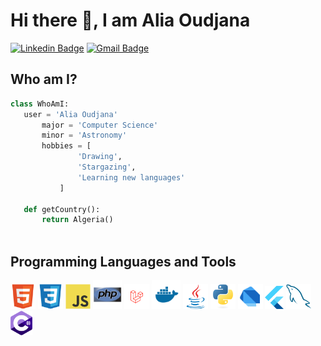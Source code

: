 # Hi there 👋, I am Alia Oudjana

[![Linkedin Badge](https://img.shields.io/badge/-aliaoudjana-blue?style=flat-square&logo=Linkedin&logoColor=white&link=https://www.linkedin.com/in/alia-oudjana/)](https://www.linkedin.com/in/alia-oudjana/)
[![Gmail Badge](https://img.shields.io/badge/-aliaoudjana@gmail.com-c14438?style=flat-square&logo=Gmail&logoColor=white&link=mailto:aliaoudjana@gmail.com)](mailto:aliaoudjana@gmail.com)


## Who am I?
 ```python
 class WhoAmI:
 	user = 'Alia Oudjana'
		major = 'Computer Science'
		minor = 'Astronomy'
		hobbies = [
				'Drawing',
				'Stargazing',
				'Learning new languages'
			]
	
	def getCountry():
		return Algeria()
	
 ```

## Programming Languages and Tools
 <img src = 'images/html.svg' height='40'/>  <img src = 'images/css.svg' width='40'/>
<img src = 'images/js.svg' width='40'/> <img src = 'images/php.svg' width='46'/> 
<img src = 'images/laravel.svg' width='40'/> <img src = 'images/docker.svg' width='46'/> 
<img src = 'images/java.svg' width='40'/> <img src = 'images/python.svg' width='40'/>
<img src = 'images/dart.svg' width='40'/> <img src = 'images/flutter-logo.svg' width='30'/>
<img src = 'images/sql.svg' width='40'/> <img src = 'images/c-sharp.svg' width='35'/>
 
